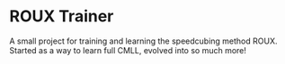 # ROUX Trainer

A small project for training and learning the speedcubing method ROUX. Started as a way to learn full CMLL, evolved into so much more!